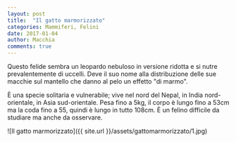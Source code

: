 ```yaml
---
layout: post
title:  "Il gatto marmorizzato"
categories: Mammiferi, Felini
date: 2017-01-04
author: Macchia
comments: true
---
```

Questo felide sembra un leopardo nebuloso in versione ridotta e si nutre prevalentemente
di uccelli.
Deve il suo nome alla distribuzione delle sue macchie sul mantello che danno al
pelo un effetto "di marmo".

È una specie solitaria e vulnerabile; vive nel nord del Nepal, in India nord-orientale,
in Asia sud-orientale. Pesa fino a 5kg, il corpo è lungo fino a 53cm ma la coda
fino a 55, quindi è lungo in tutto 108cm. È un felino difficile da studiare ma anche da osservare.


![Il gatto marmorizzato]({{ site.url }}/assets/gattomarmorizzato/1.jpg)
